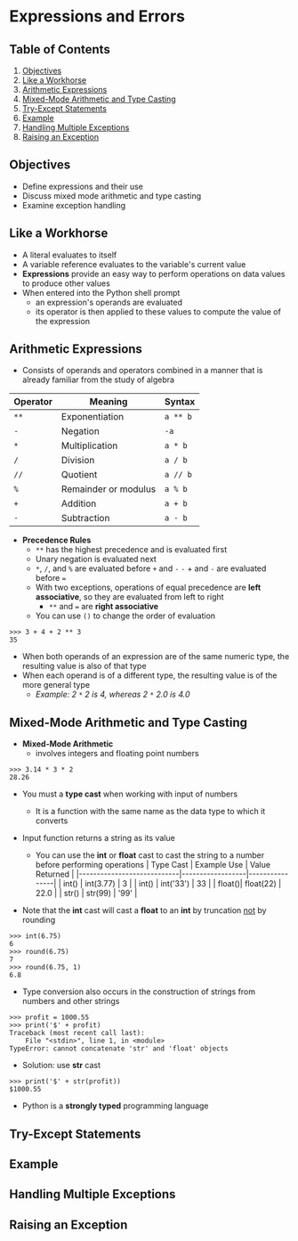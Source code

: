 # Expressions and Errors

## Table of Contents

1. [Objectives](#objectives)
2. [Like a Workhorse](#like-a-workhorse)
3. [Arithmetic Expressions](#arithmetic-expressions)
4. [Mixed-Mode Arithmetic and Type Casting](#mixed-mode-arithmetic-and-type-casting)
5. [Try-Except Statements](#try-except-statements)
6. [Example](#example)
7. [Handling Multiple Exceptions](#handling-multiple-exceptions)
8. [Raising an Exception](#raising-an-exception)

## Objectives

- Define expressions and their use
- Discuss mixed mode arithmetic and type casting
- Examine exception handling

## Like a Workhorse

- A literal evaluates to itself
- A variable reference evaluates to the variable's current value
- **Expressions** provide an easy way to perform operations on data values to produce other values
- When entered into the Python shell prompt
    - an expression's operands are evaluated
    - its operator is then applied to these values to compute the value of the expression

## Arithmetic Expressions

- Consists of operands and operators combined in a manner that is already familiar from the study of algebra

| Operator | Meaning                | Syntax        |
|----------|------------------------|---------------|
| `**`       | Exponentiation          | `a ** b`   |
| `-`        | Negation                | `-a`       |
| `*`        | Multiplication          | `a * b`    |
| `/`        | Division                | `a / b`    |
| `//`       | Quotient                | `a // b`   |
| `%`        | Remainder or modulus    | `a % b`    |
| `+`        | Addition                | `a + b`    |
| `-`        | Subtraction             | `a - b`    |

- **Precedence Rules**
    - `**` has the highest precedence and is evaluated first
    - Unary negation is evaluated next
    - `*`, `/`, and `%` are evaluated before `+` and `-`
    `-` + and `-` are evaluated before `=`
    - With two exceptions, operations of equal precedence are **left associative**, so they are evaluated from left to right
        - `**` and `=` are **right associative**
    - You can use `()` to change the order of evaluation
```shell
>>> 3 + 4 + 2 ** 3
35
```
- When both operands of an expression are of the same numeric type, the resulting value is also of that type
- When each operand is of a different type, the resulting value is of the more general type
    - *Example: 2 `*` 2 is 4, whereas 2 `*` 2.0 is 4.0*

## Mixed-Mode Arithmetic and Type Casting

- **Mixed-Mode Arithmetic**
    - involves integers and floating point numbers
```shell
>>> 3.14 * 3 * 2
28.26
```
- You must a **type cast** when working with input of numbers
    - It is a function with the same name as the data type to which it converts
- Input function returns a string as its value
    - You can use the **int** or **float** cast to cast the string to a number before performing operations
| Type Cast                  | Example Use      | Value Returned |
|----------------------------|------------------|----------------|
| int(<a number or a string>) | int(3.77)        | 3              |
| int(<a number or a string>) | int('33')        | 33             |
| float(<a number or a string>)| float(22)       | 22.0           |
| str(<any value>)            | str(99)          | '99'           |

- Note that the **int** cast will cast a **float** to an **int** by truncation <ins>not</ins> by rounding
```shell
>>> int(6.75)
6
>>> round(6.75)
7
>>> round(6.75, 1)
6.8
```
- Type conversion also occurs in the construction of strings from numbers and other strings
```shell
>>> profit = 1000.55
>>> print('$' + profit)
Traceback (most recent call last):
    File "<stdin>", line 1, in <module>
TypeError: cannot concatenate 'str' and 'float' objects
```
- Solution: use **str** cast
```shell
>>> print('$' + str(profit))
$1000.55
```
- Python is a **strongly typed** programming language

## Try-Except Statements

## Example

## Handling Multiple Exceptions

## Raising an Exception